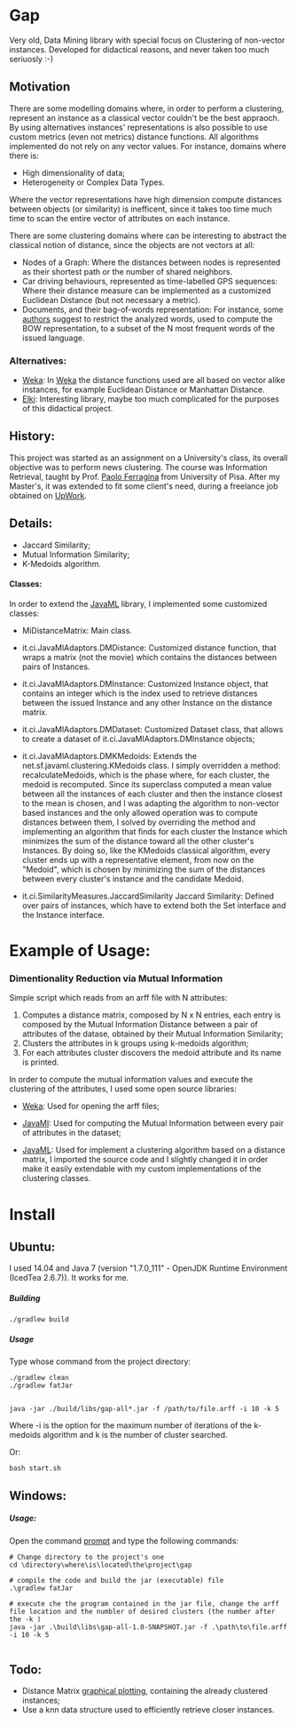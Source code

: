 # Gap
Very old, Data Mining library with special focus on Clustering of non-vector instances. 
Developed for didactical reasons, and never taken too much seriuosly :-) 

## Motivation
There are some modelling domains where, in order to perform a clustering, represent an instance as a classical vector couldn't be the best appraoch.
By using alternatives instances' representations is also possible to use custom metrics (even not metrics) distance functions.
All algorithms implemented do not rely on any vector values.
For instance, domains where there is:
- High dimensionality of data;
- Heterogeneity or Complex Data Types.

Where the vector representations have high dimension compute distances between objects (or similarity) is inefficent, since it takes too time much time to scan the entire vector of attributes on each instance. 

There are some clustering domains where can be interesting to abstract the classical notion of distance, since the objects are not vectors at all:
- Nodes of a Graph:
    Where the distances between nodes is represented as their shortest path or the number of shared neighbors.
- Car driving behaviours, represented as time-labelled GPS sequences:
    Where their distance measure can be implemented as a customized Euclidean Distance (but not necessary a metric).
- Documents, and their bag-of-words representation:
    For instance, some [authors][1] suggest to restrict the analyzed words, used to compute the BOW representation, to a subset of the N most frequent words of the issued language.


### Alternatives:
- [Weka][1]:
    In [Weka][1] the distance functions used are all based on vector alike instances, for example Euclidean Distance or Manhattan Distance. 
- [Elki][7]:
    Interesting library, maybe too much complicated for the purposes of this didactical project.


## History:
This project was started as an assignment on a University's class, its overall objective was to perform news clustering.
The course was Information Retrieval, taught by Prof. [Paolo Ferragina][6] from University of Pisa.
After my Master's, it was extended to fit some client's need, during a freelance job obtained on [UpWork][5]. 


## Details:
- Jaccard Similarity;
- Mutual Information Similarity;
- K-Medoids algorithm.

    
#### Classes:
In order to extend the [JavaML](http://java-ml.sourceforge.net/) library, I implemented some customized classes:

- MiDistanceMatrix:
    Main class.
    
- it.ci.JavaMlAdaptors.DMDistance:
    Customized distance function, that wraps a matrix (not the movie) which contains the distances between pairs of Instances.

- it.ci.JavaMlAdaptors.DMInstance:
    Customized Instance object, that contains an integer which is the index used to retrieve distances between the issued Instance and any other Instance on the distance matrix.    

- it.ci.JavaMlAdaptors.DMDataset:
    Customized Dataset class, that allows to create a dataset of it.ci.JavaMlAdaptors.DMInstance objects; 

- it.ci.JavaMlAdaptors.DMKMedoids:
    Extends the net.sf.javaml.clustering.KMedoids class. I simply overridden a method: recalculateMedoids, which is the phase where, for each cluster, the medoid is recomputed. 
    Since its superclass computed a mean value between all the instances of each cluster and then the instance closest to the mean is chosen, and I was adapting the algorithm to non-vector based instances and the only allowed operation was to compute distances between them, I solved by overriding the method and implementing an algorithm that finds for each cluster the Instance which minimizes the sum of the distance toward all the other cluster's Instances.
	By doing so, like the KMedoids classical algorithm, every cluster ends up with a representative element, from now on the "Medoid", which is chosen by minimizing the sum of the distances between every cluster's instance and the candidate Medoid.

- it.ci.SimilarityMeasures.JaccardSimilarity
	Jaccard Similarity: Defined over pairs of instances, which have to extend both the Set interface and the Instance interface.


# Example of Usage: 
### Dimentionality Reduction via Mutual Information
Simple script which reads from an arff file with N attributes:
1. Computes a distance matrix, composed by N x N entries, each entry is composed by the Mutual Information Distance between a pair of attributes of the datase, obtained by their Mutual Information Similarity;
2. Clusters the attributes in k groups using k-medoids algorithm;
3. For each attributes cluster discovers the medoid attribute and its name is printed.

In order to compute the mutual information values and execute the clustering of the attributes, I used some open source libraries:

- [Weka][4]:
    Used for opening the arff files;
    
- [JavaMI](https://github.com/Craigacp/JavaMI):
    Used for computing the Mutual Information between every pair of attributes in the dataset;
    
- [JavaML](http://java-ml.sourceforge.net/):
    Used for implement a clustering algorithm based on a distance matrix, I imported the source code and I slightly changed it in order make it easily extendable with my custom implementations of the clustering classes.
   
# Install

## Ubuntu:
I used 14.04 and Java 7 (version "1.7.0_111" - OpenJDK Runtime Environment (IcedTea 2.6.7)).
It works for me.

##### Building
```
./gradlew build
```

##### Usage
Type whose command from the project directory:
```
./gradlew clean
./gradlew fatJar


java -jar ./build/libs/gap-all*.jar -f /path/to/file.arff -i 10 -k 5
```
Where -i is the option for the maximum number of iterations of the k-medoids algorithm and k is the number of cluster searched.

Or:
```
bash start.sh
```

## Windows:

##### Usage:
Open the command [prompt](http://www.digitalcitizen.life/7-ways-launch-command-prompt-windows-7-windows-8) and type the following commands:

```
# Change directory to the project's one
cd \directory\where\is\located\the\project\gap

# compile the code and build the jar (executable) file
.\gradlew fatJar

# execute che the program contained in the jar file, change the arff file location and the numbler of desired clusters (the number after the -k )
java -jar .\build\libs\gap-all-1.0-SNAPSHOT.jar -f .\path\to\file.arff -i 10 -k 5


```

## Todo:
- Distance Matrix [graphical plotting][2], containing the already clustered instances;
- Use a knn data structure used to efficiently retrieve closer instances.



[1]: http://nlp.stanford.edu/IR-book/pdf/irbookonlinereading.pdf
[2]: http://en.wikipedia.org/wiki/Distance_matrix
[3]: http://www.linkedin.com/pub/antonio-ercole-de-luca/1b/340/197
[4]: http://www.cs.waikato.ac.nz/ml/weka/
[5]: https://www.upwork.com/
[6]: http://pages.di.unipi.it/ferragina/
[7]: http://elki.dbs.ifi.lmu.de/
